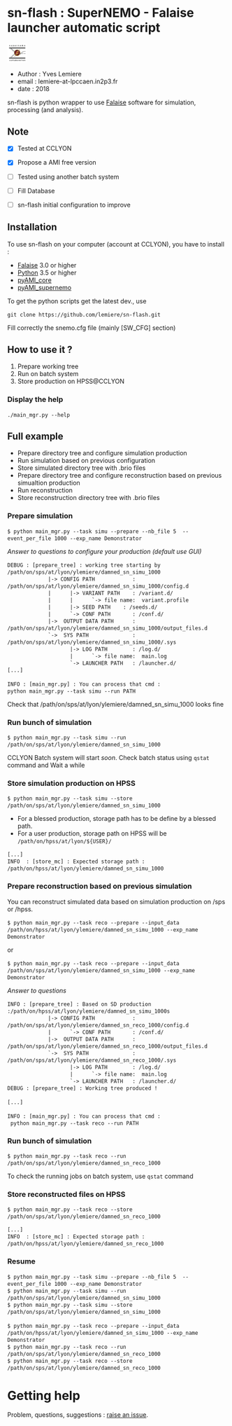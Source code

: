 # sn-flash : SuperNEMO - Falaise launcher automatic script 

<img src="https://github.com/lemiere/sn-flash/blob/master/resources/logo_sn-flash.png" width="9%"></img>

* Author : Yves Lemiere
* email  : lemiere-at-lpccaen.in2p3.fr
* date   : 2018 


sn-flash is python wrapper to use [Falaise](https://github.com/SuperNEMO-DBD/Falaise) software for simulation, processing (and analysis).



## Note

- [x] Tested at CCLYON
- [x] Propose a AMI free version
- [ ] Tested using another batch system
- [ ] Fill Database
- [ ] sn-flash initial configuration to improve


## Installation

To use sn-flash on your computer (account at CCLYON), you have to install :
- [Falaise](https://github.com/SuperNEMO-DBD/Falaise) 3.0 or higher
- [Python](https://www.python.org/downloads/source/) 3.5 or higher
- [pyAMI_core](https://pypi.python.org/pypi/pyAMI_core/)
- [pyAMI_supernemo](https://pypi.python.org/pypi/pyAMI_supernemo/)


To get the python scripts get the latest dev., use 
```
git clone https://github.com/lemiere/sn-flash.git
```

Fill correctly the snemo.cfg file (mainly [SW_CFG] section)





## How to use it ?

1. Prepare working tree
2. Run on batch system
3. Store production on HPSS@CCLYON

### Display the help

```
./main_mgr.py --help
```

## Full example


+ Prepare directory tree and configure simulation production
+ Run simulation based on previous configuration
+ Store simulated directory tree with .brio files
+ Prepare directory tree and configure reconstruction based on previous simualtion production
+ Run reconstruction 
+ Store reconstruction directory tree with .brio files

### Prepare simulation 

```
$ python main_mgr.py --task simu --prepare --nb_file 5  --event_per_file 1000 --exp_name Demonstrator
```

*Answer to questions to configure your production (default use GUI)*

```
DEBUG : [prepare_tree] : working tree starting by /path/on/sps/at/lyon/ylemiere/damned_sn_simu_1000
             |-> CONFIG PATH            : /path/on/sps/at/lyon/ylemiere/damned_sn_simu_1000/config.d
             |      |-> VARIANT PATH    : /variant.d/
             |      |      `-> file name:  variant.profile
             |      |-> SEED PATH    : /seeds.d/
             |      `-> CONF PATH       : /conf.d/
             |->  OUTPUT DATA PATH      : /path/on/sps/at/lyon/ylemiere/damned_sn_simu_1000/output_files.d
             `->  SYS PATH              : /path/on/sps/at/lyon/ylemiere/damned_sn_simu_1000/.sys
                    |-> LOG PATH        : /log.d/
                    |      `-> file name:  main.log
                    `-> LAUNCHER PATH   : /launcher.d/
[...]

INFO : [main_mgr.py] : You can process that cmd :
python main_mgr.py --task simu --run PATH
```

Check that /path/on/sps/at/lyon/ylemiere/damned_sn_simu_1000 looks fine


### Run bunch of simulation 

```
$ python main_mgr.py --task simu --run   /path/on/sps/at/lyon/ylemiere/damned_sn_simu_1000
``` 

CCLYON Batch system will start *soon*. 
Check batch status using `qstat` command and Wait a while



### Store simulation production on HPSS

```
$ python main_mgr.py --task simu --store  /path/on/sps/at/lyon/ylemiere/damned_sn_simu_1000
```

+ For a blessed production, storage path has to be define by a blessed path.
+ For a user production, storage path on HPSS will be ` /path/on/hpss/at/lyon/${USER}/`

```
[...]
INFO  : [store_mc] : Expected storage path : /path/on/hpss/at/lyon/ylemiere/damned_sn_simu_1000
```


### Prepare reconstruction based on previous simulation

You can reconstruct simulated data based on simulation production on /sps or /hpss.

```
$ python main_mgr.py --task reco --prepare --input_data  /path/on/hpss/at/lyon/ylemiere/damned_sn_simu_1000 --exp_name Demonstrator
```
or
```
$ python main_mgr.py --task reco --prepare --input_data  /path/on/sps/at/lyon/ylemiere/damned_sn_simu_1000 --exp_name Demonstrator
```

*Answer to questions*

```
INFO : [prepare_tree] : Based on SD production :/path/on/hpss/at/lyon/ylemiere/damned_sn_simu_1000s
             |-> CONFIG PATH            : /path/on/sps/at/lyon/ylemiere/damned_sn_reco_1000/config.d
             |      `-> CONF PATH       : /conf.d/
             |->  OUTPUT DATA PATH      : /path/on/sps/at/lyon/ylemiere/damned_sn_reco_1000/output_files.d
             `->  SYS PATH              : /path/on/sps/at/lyon/ylemiere/damned_sn_reco_1000/.sys
                    |-> LOG PATH        : /log.d/
                    |      `-> file name:  main.log
                    `-> LAUNCHER PATH   : /launcher.d/
DEBUG : [prepare_tree] : Working tree produced ! 

[...]

INFO : [main_mgr.py] : You can process that cmd :
 python main_mgr.py --task reco --run PATH
```

### Run bunch of simulation 

```
$ python main_mgr.py --task reco --run /path/on/sps/at/lyon/ylemiere/damned_sn_reco_1000
```

To check the running jobs on batch system, use `qstat` command



### Store reconstructed files on HPSS

```
$ python main_mgr.py --task reco --store /path/on/sps/at/lyon/ylemiere/damned_sn_reco_1000
```

```
[...]
INFO  : [store_mc] : Expected storage path : /path/on/hpss/at/lyon/ylemiere/damned_sn_reco_1000
```

### Resume


```
$ python main_mgr.py --task simu --prepare --nb_file 5  --event_per_file 1000 --exp_name Demonstrator
$ python main_mgr.py --task simu --run   /path/on/sps/at/lyon/ylemiere/damned_sn_simu_1000
$ python main_mgr.py --task simu --store  /path/on/sps/at/lyon/ylemiere/damned_sn_simu_1000

$ python main_mgr.py --task reco --prepare --input_data  /path/on/hpss/at/lyon/ylemiere/damned_sn_simu_1000 --exp_name Demonstrator
$ python main_mgr.py --task reco --run /path/on/sps/at/lyon/ylemiere/damned_sn_reco_1000
$ python main_mgr.py --task reco --store /path/on/sps/at/lyon/ylemiere/damned_sn_reco_1000

```


# Getting help

Problem, questions, suggestions : [raise an issue](https://github.com/lemiere/sn-flash/issues).




